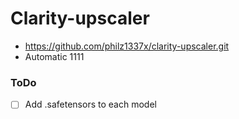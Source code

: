 # Clarity-upscaler
- https://github.com/philz1337x/clarity-upscaler.git
- Automatic 1111

### ToDo
- [ ] Add .safetensors to each model 